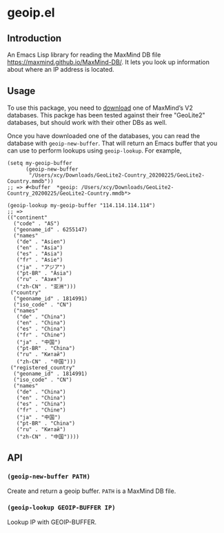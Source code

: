 # geoip.el

## Introduction

An Emacs Lisp library for reading the MaxMind DB file
<https://maxmind.github.io/MaxMind-DB/>.  It lets you look up information about
where an IP address is located.

## Usage

To use this package, you need to
[download](https://dev.maxmind.com/geoip/geoip2/geolite2/) one of MaxMind’s V2
databases. This packge has been tested against their free "GeoLite2" databases,
but should work with their other DBs as well.

Once you have downloaded one of the databases, you can read the database with
`geoip-new-buffer`. That will return an Emacs buffer that you can use to perform
lookups using `geoip-lookup`. For example,

``` emacs-lisp
(setq my-geoip-buffer
      (geoip-new-buffer
       "/Users/xcy/Downloads/GeoLite2-Country_20200225/GeoLite2-Country.mmdb"))
;; => #<buffer  *geoip: /Users/xcy/Downloads/GeoLite2-Country_20200225/GeoLite2-Country.mmdb*>

(geoip-lookup my-geoip-buffer "114.114.114.114")
;; =>
(("continent"
  ("code" . "AS")
  ("geoname_id" . 6255147)
  ("names"
   ("de" . "Asien")
   ("en" . "Asia")
   ("es" . "Asia")
   ("fr" . "Asie")
   ("ja" . "アジア")
   ("pt-BR" . "Ásia")
   ("ru" . "Азия")
   ("zh-CN" . "亚洲")))
 ("country"
  ("geoname_id" . 1814991)
  ("iso_code" . "CN")
  ("names"
   ("de" . "China")
   ("en" . "China")
   ("es" . "China")
   ("fr" . "Chine")
   ("ja" . "中国")
   ("pt-BR" . "China")
   ("ru" . "Китай")
   ("zh-CN" . "中国")))
 ("registered_country"
  ("geoname_id" . 1814991)
  ("iso_code" . "CN")
  ("names"
   ("de" . "China")
   ("en" . "China")
   ("es" . "China")
   ("fr" . "Chine")
   ("ja" . "中国")
   ("pt-BR" . "China")
   ("ru" . "Китай")
   ("zh-CN" . "中国"))))
```

## API

### `(geoip-new-buffer PATH)`

Create and return a geoip buffer. `PATH` is a MaxMind DB file.

### `(geoip-lookup GEOIP-BUFFER IP)`

Lookup IP with GEOIP-BUFFER.
